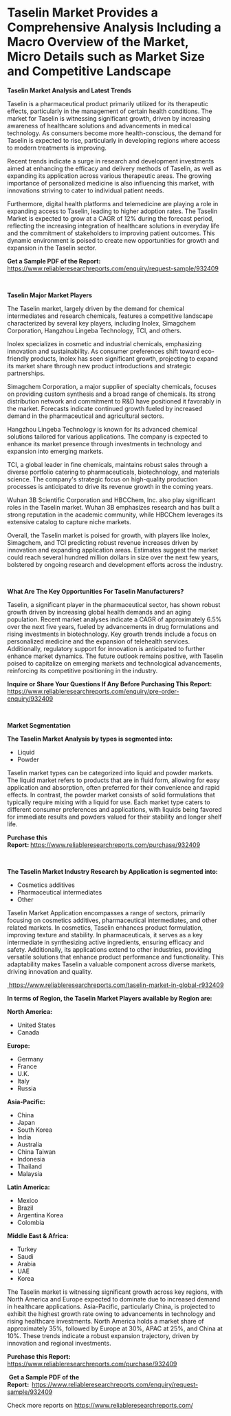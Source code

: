 <p><h1>Taselin Market Provides a Comprehensive Analysis Including a Macro Overview of the Market, Micro Details such as Market Size and Competitive Landscape</h1></p><p><strong>Taselin Market Analysis and Latest Trends</strong></p>
<p><p>Taselin is a pharmaceutical product primarily utilized for its therapeutic effects, particularly in the management of certain health conditions. The market for Taselin is witnessing significant growth, driven by increasing awareness of healthcare solutions and advancements in medical technology. As consumers become more health-conscious, the demand for Taselin is expected to rise, particularly in developing regions where access to modern treatments is improving.</p><p>Recent trends indicate a surge in research and development investments aimed at enhancing the efficacy and delivery methods of Taselin, as well as expanding its application across various therapeutic areas. The growing importance of personalized medicine is also influencing this market, with innovations striving to cater to individual patient needs.</p><p>Furthermore, digital health platforms and telemedicine are playing a role in expanding access to Taselin, leading to higher adoption rates. The Taselin Market is expected to grow at a CAGR of 12% during the forecast period, reflecting the increasing integration of healthcare solutions in everyday life and the commitment of stakeholders to improving patient outcomes. This dynamic environment is poised to create new opportunities for growth and expansion in the Taselin sector.</p></p>
<p><strong>Get a Sample PDF of the Report:&nbsp;</strong> <a href="https://www.reliableresearchreports.com/enquiry/request-sample/932409?utm_campaign=3061&utm_medium=2&utm_source=Github&utm_content=ia&utm_term=21032025&utm_id=taselin">https://www.reliableresearchreports.com/enquiry/request-sample/932409</a></p>
<p>&nbsp;</p>
<p><strong>Taselin Major Market Players</strong></p>
<p><p>The Taselin market, largely driven by the demand for chemical intermediates and research chemicals, features a competitive landscape characterized by several key players, including Inolex, Simagchem Corporation, Hangzhou Lingeba Technology, TCI, and others. </p><p>Inolex specializes in cosmetic and industrial chemicals, emphasizing innovation and sustainability. As consumer preferences shift toward eco-friendly products, Inolex has seen significant growth, projecting to expand its market share through new product introductions and strategic partnerships.</p><p>Simagchem Corporation, a major supplier of specialty chemicals, focuses on providing custom synthesis and a broad range of chemicals. Its strong distribution network and commitment to R&D have positioned it favorably in the market. Forecasts indicate continued growth fueled by increased demand in the pharmaceutical and agricultural sectors.</p><p>Hangzhou Lingeba Technology is known for its advanced chemical solutions tailored for various applications. The company is expected to enhance its market presence through investments in technology and expansion into emerging markets.</p><p>TCI, a global leader in fine chemicals, maintains robust sales through a diverse portfolio catering to pharmaceuticals, biotechnology, and materials science. The company's strategic focus on high-quality production processes is anticipated to drive its revenue growth in the coming years.</p><p>Wuhan 3B Scientific Corporation and HBCChem, Inc. also play significant roles in the Taselin market. Wuhan 3B emphasizes research and has built a strong reputation in the academic community, while HBCChem leverages its extensive catalog to capture niche markets.</p><p>Overall, the Taselin market is poised for growth, with players like Inolex, Simagchem, and TCI predicting robust revenue increases driven by innovation and expanding application areas. Estimates suggest the market could reach several hundred million dollars in size over the next few years, bolstered by ongoing research and development efforts across the industry.</p></p>
<p>&nbsp;</p>
<p><strong>What Are The Key Opportunities For Taselin Manufacturers?</strong></p>
<p><p>Taselin, a significant player in the pharmaceutical sector, has shown robust growth driven by increasing global health demands and an aging population. Recent market analyses indicate a CAGR of approximately 6.5% over the next five years, fueled by advancements in drug formulations and rising investments in biotechnology. Key growth trends include a focus on personalized medicine and the expansion of telehealth services. Additionally, regulatory support for innovation is anticipated to further enhance market dynamics. The future outlook remains positive, with Taselin poised to capitalize on emerging markets and technological advancements, reinforcing its competitive positioning in the industry.</p></p>
<p><strong>Inquire or Share Your Questions If Any Before Purchasing This Report:</strong> <a href="https://www.reliableresearchreports.com/enquiry/pre-order-enquiry/932409?utm_campaign=3061&utm_medium=2&utm_source=Github&utm_content=ia&utm_term=21032025&utm_id=taselin">https://www.reliableresearchreports.com/enquiry/pre-order-enquiry/932409</a></p>
<p>&nbsp;</p>
<p><strong>Market Segmentation</strong></p>
<p><strong>The Taselin Market Analysis by types is segmented into:</strong></p>
<p><ul><li>Liquid</li><li>Powder</li></ul></p>
<p><p>Taselin market types can be categorized into liquid and powder markets. The liquid market refers to products that are in fluid form, allowing for easy application and absorption, often preferred for their convenience and rapid effects. In contrast, the powder market consists of solid formulations that typically require mixing with a liquid for use. Each market type caters to different consumer preferences and applications, with liquids being favored for immediate results and powders valued for their stability and longer shelf life.</p></p>
<p><strong>Purchase this Report:&nbsp;</strong><a href="https://www.reliableresearchreports.com/purchase/932409?utm_campaign=3061&utm_medium=2&utm_source=Github&utm_content=ia&utm_term=21032025&utm_id=taselin">https://www.reliableresearchreports.com/purchase/932409</a></p>
<p>&nbsp;</p>
<p><strong>The Taselin Market Industry Research by Application is segmented into:</strong></p>
<p><ul><li>Cosmetics additives</li><li>Pharmaceutical intermediates</li><li>Other</li></ul></p>
<p><p>Taselin Market Application encompasses a range of sectors, primarily focusing on cosmetics additives, pharmaceutical intermediates, and other related markets. In cosmetics, Taselin enhances product formulation, improving texture and stability. In pharmaceuticals, it serves as a key intermediate in synthesizing active ingredients, ensuring efficacy and safety. Additionally, its applications extend to other industries, providing versatile solutions that enhance product performance and functionality. This adaptability makes Taselin a valuable component across diverse markets, driving innovation and quality.</p></p>
<p><a href="https://www.reliableresearchreports.com/taselin-market-in-global-r932409?utm_campaign=3061&utm_medium=2&utm_source=Github&utm_content=ia&utm_term=21032025&utm_id=taselin">&nbsp;https://www.reliableresearchreports.com/taselin-market-in-global-r932409</a></p>
<p><strong>In terms of Region, the Taselin Market Players available by Region are:</strong></p>
<p>
    <p> <strong> North America: </strong>
        <ul>
            <li>United States</li>
            <li>Canada</li>
        </ul>
        </p> 
    <p> <strong> Europe: </strong>
        <ul>
            <li>Germany</li>
            <li>France</li>
            <li>U.K.</li>
            <li>Italy</li>
            <li>Russia</li>
        </ul>
        </p> 
    <p> <strong> Asia-Pacific: </strong>
        <ul>
            <li>China</li>
            <li>Japan</li>
            <li>South Korea</li>
            <li>India</li>
            <li>Australia</li>
            <li>China Taiwan</li>
            <li>Indonesia</li>
            <li>Thailand</li>
            <li>Malaysia</li>
        </ul>
        </p> 
    <p> <strong> Latin America: </strong>
        <ul>
            <li>Mexico</li>
            <li>Brazil</li>
            <li>Argentina Korea</li>
            <li>Colombia</li>
        </ul>
        </p> 
    <p> <strong> Middle East & Africa: </strong>
        <ul>
            <li>Turkey</li>
            <li>Saudi</li>
            <li>Arabia</li>
            <li>UAE</li>
            <li>Korea</li>
        </ul>
    </p>
    </p>
<p><p>The Taselin market is witnessing significant growth across key regions, with North America and Europe expected to dominate due to increased demand in healthcare applications. Asia-Pacific, particularly China, is projected to exhibit the highest growth rate owing to advancements in technology and rising healthcare investments. North America holds a market share of approximately 35%, followed by Europe at 30%, APAC at 25%, and China at 10%. These trends indicate a robust expansion trajectory, driven by innovation and regional investments.</p></p>
<p><strong>Purchase this Report: </strong><a href="https://www.reliableresearchreports.com/purchase/932409?utm_campaign=3061&utm_medium=2&utm_source=Github&utm_content=ia&utm_term=21032025&utm_id=taselin">https://www.reliableresearchreports.com/purchase/932409</a></p>
<p>&nbsp;<strong>Get a Sample PDF of the Report:&nbsp;&nbsp;</strong><a href="https://www.reliableresearchreports.com/enquiry/request-sample/932409?utm_campaign=3061&utm_medium=2&utm_source=Github&utm_content=ia&utm_term=21032025&utm_id=taselin">https://www.reliableresearchreports.com/enquiry/request-sample/932409</a></p>
<p><strong></strong></p>
<p>Check more reports on <a href="https://www.reliableresearchreports.com/?utm_campaign=3061&utm_medium=2&utm_source=Github&utm_content=ia&utm_term=21032025&utm_id=taselin">https://www.reliableresearchreports.com/</a></p>